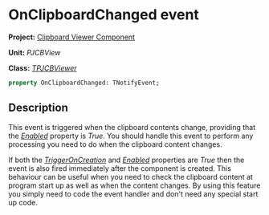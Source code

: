 # OnClipboardChanged event

**Project:** [Clipboard Viewer Component](../../CBView.md)

**Unit:** _PJCBView_

**Class:** [_TPJCBViewer_](./TPJCBViewer.md)

```pascal
property OnClipboardChanged: TNotifyEvent;
```

## Description

This event is triggered when the clipboard contents change, providing that the [_Enabled_](./TPJCBViewer-Enabled.md) property is _True_. You should handle this event to perform any processing you need to do when the clipboard content changes.

If both the [_TriggerOnCreation_](./TPJCBViewer-TriggerOnCreation.md) and [_Enabled_](./TPJCBViewer-Enabled.md) properties are _True_ then the event is also fired immediately after the component is created. This behaviour can be useful when you need to check the clipboard content at program start up as well as when the content changes. By using this feature you simply need to code the event handler and don't need any special start up code.
